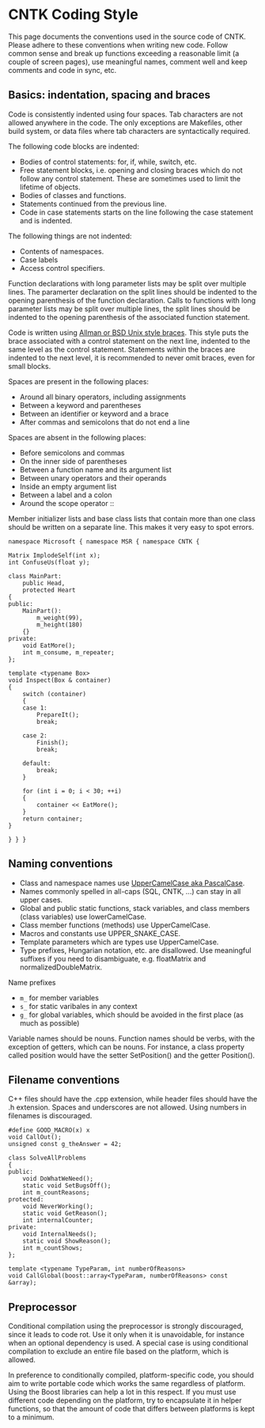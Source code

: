 # CNTK Coding Style

This page documents the conventions used in the source code of CNTK. Please adhere to these conventions 
when writing new code. Follow common sense and break up functions exceeding a reasonable limit 
(a couple of screen pages), use meaningful names, comment well and keep comments and code in sync, etc.

## Basics: indentation, spacing and braces

Code is consistently indented using four spaces. Tab characters are not allowed anywhere in the code. 
The only exceptions are Makefiles, other build system, or data files where tab characters are syntactically 
required.

The following code blocks are indented:

 * Bodies of control statements: for, if, while, switch, etc.
 * Free statement blocks, i.e. opening and closing braces which do not follow any control statement. These 
 are sometimes used to limit the lifetime of objects.
 * Bodies of classes and functions. 
 * Statements continued from the previous line.
 * Code in case statements starts on the line following the case statement and is indented.

The following things are not indented:
* Contents of namespaces.
* Case labels
* Access control specifiers.

Function declarations with long parameter lists may be split over multiple lines. The paramerter declaration
on the split lines should be indented to the opening parenthesis of the function declaration. Calls to functions 
with long parameter lists may be split over multiple lines, the split lines should be indented to the opening
parenthesis of the associated function statement.

Code is written using [Allman or BSD Unix style braces](https://en.wikipedia.org/wiki/Indent_style#Allman_style). This style puts the brace associated with a 
control statement on the next line, indented to the same level as the control statement. 
Statements within the braces are indented to the next level, it is recommended to never omit braces, even for small blocks.

Spaces are present in the following places:
* Around all binary operators, including assignments
* Between a keyword and parentheses
* Between an identifier or keyword and a brace
* After commas and semicolons that do not end a line

Spaces are absent in the following places:
* Before semicolons and commas
* On the inner side of parentheses
* Between a function name and its argument list
* Between unary operators and their operands
* Inside an empty argument list
* Between a label and a colon
* Around the scope operator ::

Member initializer lists and base class lists that contain more than one class should be written on a separate 
line. This makes it very easy to spot errors.

```
namespace Microsoft { namespace MSR { namespace CNTK {

Matrix ImplodeSelf(int x);
int ConfuseUs(float y);

class MainPart:
    public Head,
    protected Heart
{
public:
    MainPart():
        m_weight(99),
        m_height(180)
    {}
private:
    void EatMore();
    int m_consume, m_repeater;
};

template <typename Box>
void Inspect(Box & container)
{
    switch (container)
    {
    case 1:
        PrepareIt();
        break;

    case 2:
        Finish();
        break;

    default:
        break;
    }

    for (int i = 0; i < 30; ++i)
    {
        container << EatMore();
    }
    return container;
}

} } }
```

## Naming conventions

* Class and namespace names use [UpperCamelCase aka PascalCase](https://en.wikipedia.org/wiki/CamelCase). 
* Names commonly spelled in all-caps (SQL, CNTK, ...) can stay in all upper cases. 
* Global and public static functions, stack variables, and class members (class variables) use lowerCamelCase. 
* Class member functions (methods) use UpperCamelCase. 
* Macros and constants use UPPER_SNAKE_CASE. 
* Template parameters which are types use UpperCamelCase. 
* Type prefixes, Hungarian notation, etc. are disallowed. Use meaningful suffixes if you need to disambiguate, 
e.g. floatMatrix and normalizedDoubleMatrix.

Name prefixes
* ```m_``` for member variables
* ```s_``` for static varibales in any context
* ```g_``` for global variables, which should be avoided in the first place (as much as possible)

Variable names should be nouns. Function names should be verbs, with the exception of getters, which can be 
nouns. For instance, a class property called position would have the setter SetPosition() and the getter Position(). 


## Filename conventions

C++ files should have the .cpp extension, while header files should have the .h extension. Spaces and underscores are not allowed. Using numbers in filenames is discouraged.
```
#define GOOD_MACRO(x) x
void CallOut();
unsigned const g_theAnswer = 42;

class SolveAllProblems 
{
public:
    void DoWhatWeNeed();
    static void SetBugsOff();
    int m_countReasons;
protected:
    void NeverWorking();
    static void GetReason();
    int internalCounter;
private:
    void InternalNeeds();
    static void ShowReason();
    int m_countShows;
};

template <typename TypeParam, int numberOfReasons>
void CallGlobal(boost::array<TypeParam, numberOfReasons> const &array);
```

## Preprocessor

Conditional compilation using the preprocessor is strongly discouraged, since it leads to code rot. 
Use it only when it is unavoidable, for instance when an optional dependency is used. 
A special case is using conditional compilation to exclude an entire file based on the platform, which is allowed.

In preference to conditionally compiled, platform-specific code, you should aim to write portable code 
which works the same regardless of platform. Using the Boost libraries can help a lot in this respect. 
If you must use different code depending on the platform, try to encapsulate it in helper functions, 
so that the amount of code that differs between platforms is kept to a minimum.

